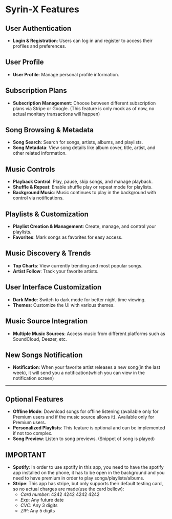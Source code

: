 # Syrin-X Features

## User Authentication
- **Login & Registration**: Users can log in and register to access their profiles and preferences.

## User Profile
- **User Profile**: Manage personal profile information.

## Subscription Plans
- **Subscription Management**: Choose between different subscription plans via Stripe or Google. (This feature is only mock as of now, no actual monitary transactions will happen)

## Song Browsing & Metadata
- **Song Search**: Search for songs, artists, albums, and playlists.
- **Song Metadata**: View song details like album cover, title, artist, and other related information.

## Music Controls
- **Playback Control**: Play, pause, skip songs, and manage playback.
- **Shuffle & Repeat**: Enable shuffle play or repeat mode for playlists.
- **Background Music**: Music continues to play in the background with control via notifications.

## Playlists & Customization
- **Playlist Creation & Management**: Create, manage, and control your playlists.
- **Favorites**: Mark songs as favorites for easy access.
  
## Music Discovery & Trends
- **Top Charts**: View currently trending and most popular songs.
- **Artist Follow**: Track your favorite artists.

## User Interface Customization
- **Dark Mode**: Switch to dark mode for better night-time viewing.
- **Themes**: Customize the UI with various themes.

## Music Source Integration
- **Multiple Music Sources**: Access music from different platforms such as SoundCloud, Deezer, etc.

## New Songs Notification
- **Notification**: When your favorite artist releases a new song(in the last week), it will send you a notification(which you can view in the notification screen)

---

## Optional Features
- **Offline Mode**: Download songs for offline listening (available only for Premium users and if the music source allows it). Available only for Premium users.
- **Personalized Playlists**: This feature is optional and can be implemented if not too complex.
- **Song Preview**: Listen to song previews. (Snippet of song is played)

## IMPORTANT

- **Spotify**: In order to use spotify in this app, you need to have the spotify app installed on the phone, it has to be open in the background and you need to have premium in order to play songs/playlists/albums.
- **Stripe**: This app has stripe, but only supports their default testing card, so no actual charges are made(use the card bellow):
  - *Card number*: 4242 4242 4242 4242
  - *Exp*: Any future date
  - *CVC*: Any 3 digits
  - *ZIP*: Any 5 digits